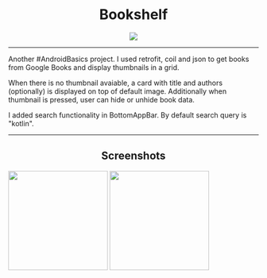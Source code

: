 <h1 align="center">
Bookshelf
</h1>
<p align="center">
  <a href="https://www.android.com"><img src="https://forthebadge.com/images/badges/built-for-android.svg"></a> 
</p>

----
Another #AndroidBasics project. I used retrofit, coil and json to get books from Google Books and display thumbnails in a grid. 

When there is no thumbnail avaiable, a card with title and authors (optionally) is displayed on top of default image. Additionally when thumbnail is pressed, user can hide or unhide book data.

I added search functionality in BottomAppBar. By default search query is "kotlin". 

----
<h2 align="center"> Screenshots </h2>
<p float="left">
<img src="https://github.com/skeleton-crew/Bookshelf/assets/66324640/51c1f8dd-8a67-43ca-ba2f-99a24a720db5" width="200">
<img src="https://github.com/skeleton-crew/Bookshelf/assets/66324640/0f40e5ed-6e4c-4934-8c22-b335b72025f2" width="200">
</p>
